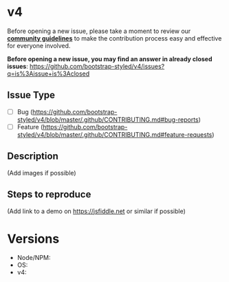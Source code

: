 # v4

Before opening a new issue, please take a moment to review our [**community guidelines**](https://github.com/bootstrap-styled/v4/blob/master/.github/CONTRIBUTING.md) to make the contribution process easy and effective for everyone involved.

**Before opening a new issue, you may find an answer in already closed issues**:
https://github.com/bootstrap-styled/v4/issues?q=is%3Aissue+is%3Aclosed

## Issue Type

- [ ] Bug (https://github.com/bootstrap-styled/v4/blob/master/.github/CONTRIBUTING.md#bug-reports)
- [ ] Feature (https://github.com/bootstrap-styled/v4/blob/master/.github/CONTRIBUTING.md#feature-requests)

## Description

(Add images if possible)

## Steps to reproduce

(Add link to a demo on https://jsfiddle.net or similar if possible)

# Versions

- Node/NPM:
- OS:
- v4:

